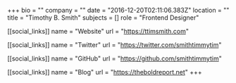 +++
bio = ""
company = ""
date = "2016-12-20T02:11:06.383Z"
location = ""
title = "Timothy B. Smith"
subjects = []
role = "Frontend Designer"

[[social_links]]
  name = "Website"
  url = "https://ttimsmith.com"

[[social_links]]
  name = "Twitter"
  url = "https://twitter.com/smithtimmytim"

[[social_links]]
  name = "GitHub"
  url = "https://github.com/smithtimmytim"

[[social_links]]
  name = "Blog"
  url = "https://theboldreport.net"
+++
